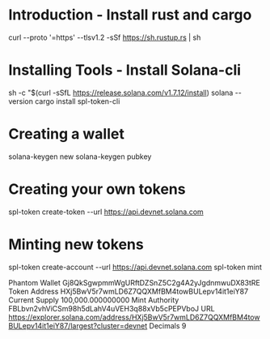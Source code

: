 # Introduction - Install rust and cargo
curl --proto '=https' --tlsv1.2 -sSf https://sh.rustup.rs | sh

# Installing Tools - Install Solana-cli
sh -c "$(curl -sSfL https://release.solana.com/v1.7.12/install)
solana --version
cargo install spl-token-cli

# Creating a wallet
solana-keygen new
solana-keygen pubkey 

# Creating your own tokens
spl-token create-token --url https://api.devnet.solana.com

# Minting new tokens
spl-token create-account <token address> --url https://api.devnet.solana.com
spl-token mint <token address> <number of tokens to be minted>

Phantom Wallet  Gj8QkSgwpmmWgURftDZSnZ5C2g4A2yJgdnmwuDX83tRE
Token Address   HXj5BwV5r7wmLD6Z7QQXMfBM4towBULepv14it1eiY87
Current Supply	100,000.000000000
Mint Authority	FBLbvn2vhViCSm98h5dLahV4uVEH3q88xVb5cPEPVboJ
URL             https://explorer.solana.com/address/HXj5BwV5r7wmLD6Z7QQXMfBM4towBULepv14it1eiY87/largest?cluster=devnet
Decimals        9

